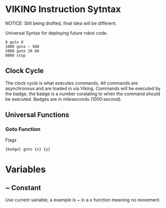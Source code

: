 # VIKING Instruction Sytntax
NOTICE: Still being drafted, final idea will be different.  

Universal Syntax for deploying future robot code.
```
0 goto 0
1000 goto ~ 500
5000 goto 20 60
8000 stop
```
## Clock Cycle
The clock cycle is what executes commands. All commands are asynchronous and are loaded in via Viking. Commands will be executed by the badge, the badge is a number coralating to when the command should be executed. Badges are in mileseconds (1000:second).

## Universal Functions
### Goto Function
Flags
```
{badge} goto {x} {y}
```

# Variables
## ~ Constant
Use current variable, a example is ~ in a x function meaning no movement.
